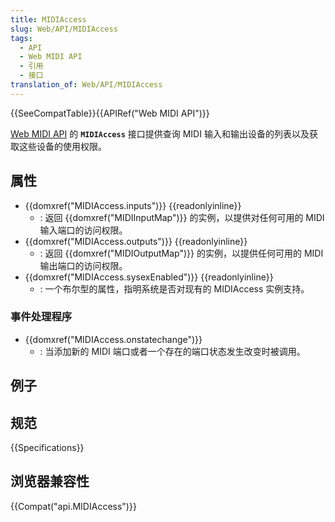 ```yaml
---
title: MIDIAccess
slug: Web/API/MIDIAccess
tags:
  - API
  - Web MIDI API
  - 引用
  - 接口
translation_of: Web/API/MIDIAccess
---
```

{{SeeCompatTable}}{{APIRef("Web MIDI API")}}

[Web MIDI API](/en-US/docs/Web/API/Web_MIDI_API) 的 **`MIDIAccess`** 接口提供查询 MIDI 输入和输出设备的列表以及获取这些设备的使用权限。

## 属性

- {{domxref("MIDIAccess.inputs")}} {{readonlyinline}}
  - : 返回 {{domxref("MIDIInputMap")}} 的实例，以提供对任何可用的 MIDI 输入端口的访问权限。
- {{domxref("MIDIAccess.outputs")}} {{readonlyinline}}
  - : 返回 {{domxref("MIDIOutputMap")}} 的实例，以提供任何可用的 MIDI 输出端口的访问权限。
- {{domxref("MIDIAccess.sysexEnabled")}} {{readonlyinline}}
  - : 一个布尔型的属性，指明系统是否对现有的 MIDIAccess 实例支持。

### 事件处理程序

- {{domxref("MIDIAccess.onstatechange")}}
  - : 当添加新的 MIDI 端口或者一个存在的端口状态发生改变时被调用。

## 例子

## 规范

{{Specifications}}

## 浏览器兼容性

{{Compat("api.MIDIAccess")}}
